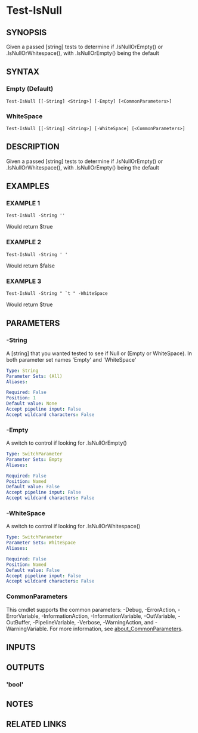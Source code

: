 ﻿---
external help file: PoshFunctions-help.xml
Module Name: poshfunctions
online version:
schema: 2.0.0
---

# Test-IsNull

## SYNOPSIS
Given a passed \[string\] tests to determine if .IsNullOrEmpty() or .IsNullOrWhitespace(), with .IsNullOrEmpty() being the default

## SYNTAX

### Empty (Default)
```
Test-IsNull [[-String] <String>] [-Empty] [<CommonParameters>]
```

### WhiteSpace
```
Test-IsNull [[-String] <String>] [-WhiteSpace] [<CommonParameters>]
```

## DESCRIPTION
Given a passed \[string\] tests to determine if .IsNullOrEmpty() or .IsNullOrWhitespace(), with .IsNullOrEmpty() being the default

## EXAMPLES

### EXAMPLE 1
```
Test-IsNull -String ''
```

Would return
$true

### EXAMPLE 2
```
Test-IsNull -String ' '
```

Would return
$false

### EXAMPLE 3
```
Test-IsNull -String " `t " -WhiteSpace
```

Would return
$true

## PARAMETERS

### -String
A \[string\] that you wanted tested to see if Null or (Empty or WhiteSpace).
In both parameter set names 'Empty' and 'WhiteSpace'

```yaml
Type: String
Parameter Sets: (All)
Aliases:

Required: False
Position: 1
Default value: None
Accept pipeline input: False
Accept wildcard characters: False
```

### -Empty
A switch to control if looking for .IsNullOrEmpty()

```yaml
Type: SwitchParameter
Parameter Sets: Empty
Aliases:

Required: False
Position: Named
Default value: False
Accept pipeline input: False
Accept wildcard characters: False
```

### -WhiteSpace
A switch to control if looking for .IsNullOrWhitespace()

```yaml
Type: SwitchParameter
Parameter Sets: WhiteSpace
Aliases:

Required: False
Position: Named
Default value: False
Accept pipeline input: False
Accept wildcard characters: False
```

### CommonParameters
This cmdlet supports the common parameters: -Debug, -ErrorAction, -ErrorVariable, -InformationAction, -InformationVariable, -OutVariable, -OutBuffer, -PipelineVariable, -Verbose, -WarningAction, and -WarningVariable. For more information, see [about_CommonParameters](http://go.microsoft.com/fwlink/?LinkID=113216).

## INPUTS

## OUTPUTS

### 'bool'
## NOTES

## RELATED LINKS
